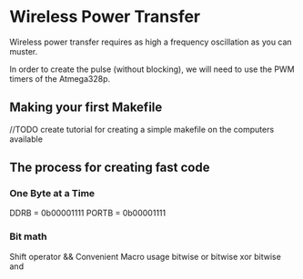 Wireless Power Transfer
=======================

Wireless power transfer requires as high a frequency oscillation as you can muster.

In order to create the pulse (without blocking), we will need to use the PWM timers of the Atmega328p.

## Making your first Makefile

//TODO create tutorial for creating a simple makefile on the computers available

## The process for creating fast code

### One Byte at a Time

DDRB = 0b00001111
PORTB = 0b00001111

### Bit math

Shift operator && Convenient Macro usage
bitwise or
bitwise xor
bitwise and
